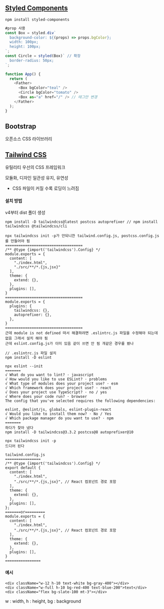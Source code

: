 <h2><a href="https://styled-components.com/">Styled Components</a></h2>

```
npm install styled-components
```
```js
#prop 사용
const Box = styled.div`
  background-color: ${(props) => props.bgColor};
  width: 100px;
  height: 100px;
`;
const Circle = styled(Box)` // 확장
  border-radius: 50px;
`;

function App() {
  return (
    <Father>
      <Box bgColor="teal" />
      <Circle bgColor="tomato" />
      <Box as="a" href="/" /> // 태그만 변경
    </Father>
  );
}
```
<h2><a>Bootstrap</a></h2>
<p>오픈소스 CSS 라이브러리</p>

<h2><a href="https://tailwindcss.com/">Tailwind CSS</a></h2>
<p>유틸리티 우선의 CSS 프레임워크</p>
<p>모듈화, 디자인 일관성 유지, 유연성</p>
<ul>
    <li>CSS 파일이 커질 수록 로딩이 느려짐</li>
</ul>

<h4>설치 방법</h4>
v4부터 dist 폴더 생성

```
npm install -D tailwindcss@latest postcss autoprefixer // npm install tailwindcss @tailwindcss/cli

npx tailwindcss init -p가 안되니깐 tailwind.config.js, postcss.config.js를 만들어야 됨
===================================
/** @type {import('tailwindcss').Config} */
module.exports = {
  content: [
    "./index.html",
    "./src/**/*.{js,jsx}"
  ],
  theme: {
    extend: {},
  },
  plugins: [],
}
===================================
module.exports = {
  plugins: {
    tailwindcss: {},
    autoprefixer: {},
  },
}
===================================
근데 module is not defined 떠서 해결하려면 .eslintrc.js 파일을 수정해야 되는데 없음 그래서 설치 해야 됨
근데 eslint.config.js가 이미 있음 같이 쓰면 안 됨 개같은 경우를 봤나

// .eslintrc.js 파일 설치
npm install -D eslint

npx eslint --init
=======
√ What do you want to lint? · javascript
√ How would you like to use ESLint? · problems
√ What type of modules does your project use? · esm
√ Which framework does your project use? · react
√ Does your project use TypeScript? · no / yes
√ Where does your code run? · browser
The config that you've selected requires the following dependencies:

eslint, @eslint/js, globals, eslint-plugin-react
√ Would you like to install them now? · No / Yes
√ Which package manager do you want to use? · npm
=======
하다가 찾아 냈다
npm install -D tailwindcss@3.3.2 postcss@8 autoprefixer@10

npx tailwindcss init -p
드디어 된다

tailwind.config.js
================
/** @type {import('tailwindcss').Config} */
export default {
  content: [
    "./index.html",
    "./src/**/*.{js,jsx}", // React 컴포넌트 경로 포함
  ],
  theme: {
    extend: {},
  },
  plugins: [],
};
=======or=========
module.exports = {
  content: [
    "./index.html",
    "./src/**/*.{js,jsx}", // React 컴포넌트 경로 포함
  ],
  theme: {
    extend: {},
  },
  plugins: [],
}
================

```


<h4>예시</h4>

```
<div className="w-12 h-10 text-white bg-gray-400"></div>
<div className="w-full h-10 bg-red-400 text-blue-200">text</div>
<div className="flex bg-slate-100 mt-3"></div>
```
<p>
    w : width,
    h : height,
    bg : background
    
</p>


